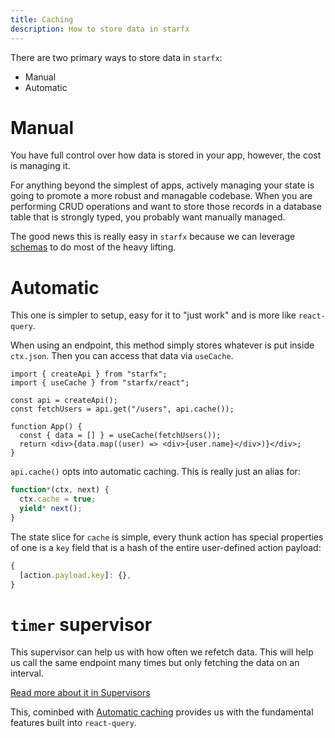 ```yaml
---
title: Caching
description: How to store data in starfx
---
```


There are two primary ways to store data in `starfx`:

- Manual
- Automatic

# Manual

You have full control over how data is stored in your app, however, the cost is
managing it.

For anything beyond the simplest of apps, actively managing your state is going
to promote a more robust and managable codebase. When you are performing CRUD
operations and want to store those records in a database table that is strongly
typed, you probably want manually managed.

The good news this is really easy in `starfx` because we can leverage
[schemas](/schema) to do most of the heavy lifting.

# Automatic

This one is simpler to setup, easy for it to "just work" and is more like
`react-query`.

When using an endpoint, this method simply stores whatever is put inside
`ctx.json`. Then you can access that data via `useCache`.

```tsx
import { createApi } from "starfx";
import { useCache } from "starfx/react";

const api = createApi();
const fetchUsers = api.get("/users", api.cache());

function App() {
  const { data = [] } = useCache(fetchUsers());
  return <div>{data.map((user) => <div>{user.name}</div>)}</div>;
}
```

`api.cache()` opts into automatic caching. This is really just an alias for:

```ts
function*(ctx, next) {
  ctx.cache = true;
  yield* next();
}
```

The state slice for `cache` is simple, every thunk action has special properties
of one is a `key` field that is a hash of the entire user-defined action
payload:

```js
{
  [action.payload.key]: {},
}
```

# `timer` supervisor

This supervisor can help us with how often we refetch data. This will help us
call the same endpoint many times but only fetching the data on an interval.

[Read more about it in Supervisors](/supervisors#timer)

This, cominbed with [Automatic caching](#automatic) provides us with the
fundamental features built into `react-query`.
